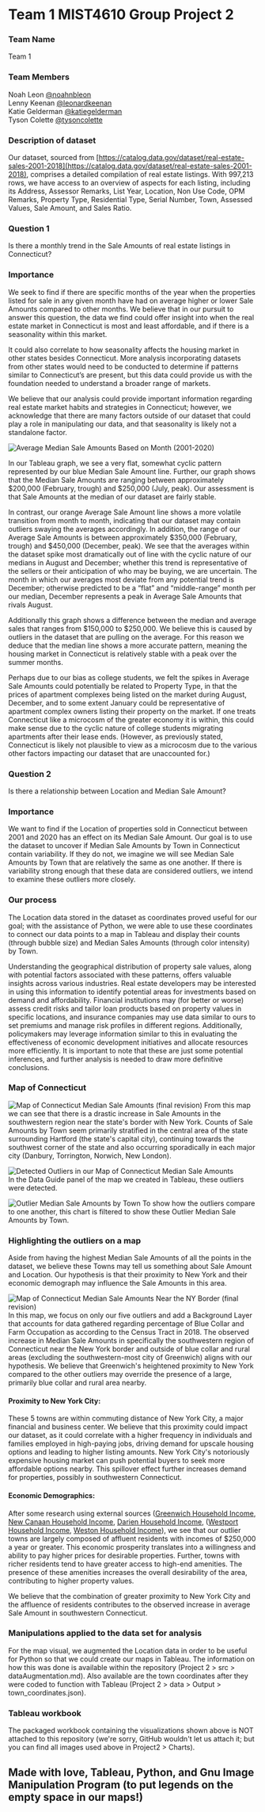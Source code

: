 # Team 1 MIST4610 Group Project 2

### Team Name
Team 1

### Team Members
Noah Leon [@noahnbleon](https://github.com/noahnbleon)\
Lenny Keenan [@leonardkeenan](https://github.com/LeonardKeenan)\
Katie Gelderman [@katiegelderman](https://github.com/Katiegelderman)\
Tyson Colette [@tysoncolette](https://github.com/tysoncolette)

### Description of dataset
Our dataset, sourced from [https://catalog.data.gov/dataset/real-estate-sales-2001-2018](https://catalog.data.gov/dataset/real-estate-sales-2001-2018), comprises a detailed compilation of real estate listings. With 997,213 rows, we have access to an overview of aspects for each listing, including its Address, Assessor Remarks, List Year, Location, Non Use Code, OPM Remarks, Property Type, Residential Type, Serial Number, Town, Assessed Values, Sale Amount, and Sales Ratio.

### Question 1
Is there a monthly trend in the Sale Amounts of real estate listings in Connecticut?

### Importance

We seek to find if there are specific months of the year when the properties listed for sale in any given month have had on average higher or lower Sale Amounts compared to other months. We believe that in our pursuit to answer this question, the data we find could offer insight into when the real estate market in Connecticut is most and least affordable, and if there is a seasonality within this market.

It could also correlate to how seasonality affects the housing market in other states besides Connecticut. More analysis incorporating datasets from other states would need to be conducted to determine if patterns similar to Connecticut’s are present, but this data could provide us with the foundation needed to understand a broader range of markets.

We believe that our analysis could provide important information regarding real estate market habits and strategies in Connecticut; however, we acknowledge that there are many factors outside of our dataset that could play a role in manipulating our data, and that seasonality is likely not a standalone factor.

![Average   Median Sale Amounts Based on Month (2001-2020)](https://github.com/noahnbleon/project2/assets/148257298/08615c83-7ce7-45fc-80d8-f09668899af6)

In our Tableau graph, we see a very flat, somewhat cyclic pattern represented by our blue Median Sale Amount line. Further, our graph shows that the Median Sale Amounts are ranging between approximately $200,000 (February, trough) and $250,000 (July, peak). Our assessment is that Sale Amounts at the median of our dataset are fairly stable.

In contrast, our orange Average Sale Amount line shows a more volatile transition from month to month, indicating that our dataset may contain outliers swaying the averages accordingly. In addition, the range of our Average Sale Amounts is between approximately $350,000 (February, trough) and $450,000 (December, peak). We see that the averages within the dataset spike most dramatically out of line with the cyclic nature of our medians in August and December; whether this trend is representative of the sellers or their anticipation of who may be buying, we are uncertain. The month in which our averages most deviate from any potential trend is December; otherwise predicted to be a “flat” and “middle-range” month per our median, December represents a peak in Average Sale Amounts that rivals August.

Additionally this graph shows a difference between the median and average sales that ranges from $150,000 to $250,000. We believe this is caused by outliers in the dataset that are pulling on the average. For this reason we deduce that the median line shows a more accurate pattern, meaning the housing market in Connecticut is relatively stable with a peak over the summer months.

Perhaps due to our bias as college students, we felt the spikes in Average Sale Amounts could potentially be related to Property Type, in that the prices of apartment complexes being listed on the market during August, December, and to some extent January could be representative of apartment complex owners listing their property on the market. If one treats Connecticut like a microcosm of the greater economy it is within, this could make sense due to the cyclic nature of college students migrating apartments after their lease ends. (However, as previously stated, Connecticut is likely not plausible to view as a microcosm due to the various other factors impacting our dataset that are unaccounted for.)

### Question 2

Is there a relationship between Location and Median Sale Amount?

### Importance

We want to find if the Location of properties sold in Connecticut between 2001 and 2020 has an effect on its Median Sale Amount. Our goal is to use the dataset to uncover if Median Sale Amounts by Town in Connecticut contain variability. If they do not, we imagine we will see Median Sale Amounts by Town that are relatively the same as one another. If there is variability strong enough that these data are considered outliers, we intend to examine these outliers more closely.

### Our process

The Location data stored in the dataset as coordinates proved useful for our goal; with the assistance of Python, we were able to use these coordinates to connect our data points to a map in Tableau and display their counts (through bubble size) and Median Sales Amounts (through color intensity) by Town.

Understanding the geographical distribution of property sale values, along with potential factors associated with these patterns, offers valuable insights across various industries. Real estate developers may be interested in using this information to identify potential areas for investments based on demand and affordability. Financial institutions may (for better or worse) assess credit risks and tailor loan products based on property values in specific locations, and insurance companies may use data similar to ours to set premiums and manage risk profiles in different regions. Additionally, policymakers may leverage information similar to this in evaluating the effectiveness of economic development initiatives and allocate resources more efficiently. It is important to note that these are just some potential inferences, and further analysis is needed to draw more definitive conclusions.

### Map of Connecticut
![Map of Connecticut Median Sale Amounts (final revision)](https://github.com/noahnbleon/project2/assets/124447378/2e0225cf-d226-4d6f-ac1e-6d050cebc6c1)
From this map we can see that there is a drastic increase in Sale Amounts in the southwestern region near the state's border with New York. Counts of Sale Amounts by Town seem primarily stratified in the central area of the state surrounding Hartford (the state's capital city), continuing towards the southwest corner of the state and also occurring sporadically in each major city (Danbury, Torrington, Norwich, New London).

![Detected Outliers in our Map of Connecticut Median Sale Amounts](https://github.com/noahnbleon/project2/assets/124447378/c9cf8786-359c-45d7-bd2b-07affd6498f9)\
In the Data Guide panel of the map we created in Tableau, these outliers were detected.

![Outlier Median Sale Amounts by Town](https://github.com/noahnbleon/project2/assets/124447378/b5efe4cb-a705-4791-9a74-cee6ce1558d4)
To show how the outliers compare to one another, this chart is filtered to show these Outlier Median Sale Amounts by Town.

### Highlighting the outliers on a map
Aside from having the highest Median Sale Amounts of all the points in the dataset, we believe these Towns may tell us something about Sale Amount and Location. Our hypothesis is that their proximity to New York and their economic demograph may influence the Sale Amounts in this area.

![Map of Connecticut Median Sale Amounts Near the NY Border (final revision)](https://github.com/noahnbleon/project2/assets/124447378/1f741d46-a171-4b73-997f-0d5614d61757)
In this map, we focus on only our five outliers and add a Background Layer that accounts for data gathered regarding percentage of Blue Collar and Farm Occupation as according to the Census Tract in 2018. The observed increase in Median Sale Amounts in specifically the southwestern region of Connecticut near the New York border and outside of blue collar and rural areas (excluding the southwestern-most city of Greenwich) aligns with our hypothesis. We believe that Greenwich's heightened proximity to New York compared to the other outliers may override the presence of a large, primarily blue collar and rural area nearby.

#### Proximity to New York City:
These 5 towns are within commuting distance of New York City, a major financial and business center. We believe that this proximity could impact our dataset, as it could correlate with a higher frequency in individuals and families employed in high-paying jobs, driving demand for upscale housing options and leading to higher listing amounts. New York City's notoriously expensive housing market can push potential buyers to seek more affordable options nearby. This spillover effect further increases demand for properties, possibly in southwestern Connecticut.

#### Economic Demographics:
After some research using external sources ([Greenwich Household Income](https://statisticalatlas.com/place/Connecticut/Greenwich/Household-Income), [New Canaan Household Income](https://statisticalatlas.com/county-subdivision/Connecticut/Fairfield-County/Town-of-New-Canaan/Household-Income), [Darien Household Income](https://statisticalatlas.com/place/Connecticut/Darien/Household-Income), ([Westport Household Income](https://statisticalatlas.com/place/Connecticut/Westport/Household-Income), [Weston Household Income](https://statisticalatlas.com/county-subdivision/Connecticut/Fairfield-County/Town-of-Weston/Household-Income)), we see that our outlier towns are largely composed of affluent residents with incomes of $250,000 a year or greater. This economic prosperity translates into a willingness and ability to pay higher prices for desirable properties. Further, towns with richer residents tend to have greater access to high-end amenities. The presence of these amenities increases the overall desirability of the area, contributing to higher property values.

We believe that the combination of greater proximity to New York City and the affluence of residents contributes to the observed increase in average Sale Amount in southwestern Connecticut.

### Manipulations applied to the data set for analysis
For the map visual, we augmented the Location data in order to be useful for Python so that we could create our maps in Tableau. The information on how this was done is available within the repository (Project 2 > src > dataAugmentation.md). Also available are the town coordinates after they were coded to function with Tableau (Project 2 > data > Output > town_coordinates.json).

### Tableau workbook
The packaged workbook containing the visualizations shown above is NOT attached to this repository (we're sorry, GitHub wouldn't let us attach it; but you can find all images used above in Project2 > Charts).

## Made with love, Tableau, Python, and Gnu Image Manipulation Program (to put legends on the empty space in our maps!)
